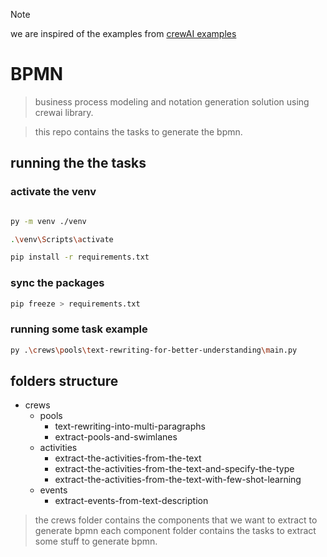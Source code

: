 > [!NOTE]  
> we are inspired of the examples from [crewAI examples](https://github.com/joaomdmoura/crewAI-examples)

# BPMN

> business process modeling and notation generation solution using crewai library.

> this repo contains the tasks to generate the bpmn.

## running the the tasks

### activate the venv

```bash

py -m venv ./venv

.\venv\Scripts\activate

pip install -r requirements.txt
```

### sync the packages

```bash
pip freeze > requirements.txt
```

### running some task example

```bash
py .\crews\pools\text-rewriting-for-better-understanding\main.py
```

## folders structure

- crews
  - pools
    - text-rewriting-into-multi-paragraphs
    - extract-pools-and-swimlanes
  - activities
    - extract-the-activities-from-the-text
    - extract-the-activities-from-the-text-and-specify-the-type
    - extract-the-activities-from-the-text-with-few-shot-learning
  - events
    - extract-events-from-text-description

> the crews folder contains the components that we want to extract to generate bpmn each component folder contains the tasks to extract some stuff to generate bpmn.
